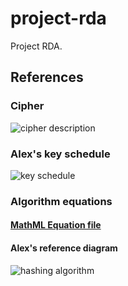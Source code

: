 # project-rda
Project RDA.
## References
### Cipher
![cipher description](https://raw.githubusercontent.com/project-rda/references/master/images/cipher_sequence.png)
### Alex's key schedule
![key schedule](https://raw.githubusercontent.com/project-rda/references/master/images/key_schedule.png)
### Algorithm equations
#### [MathML Equation file](https://github.com/project-rda/references/blob/master/K-HashingAlgorithm_Full.mml)
#### Alex's reference diagram
![hashing algorithm](https://raw.githubusercontent.com/project-rda/references/master/images/key_hash_algorithm_math.png)
